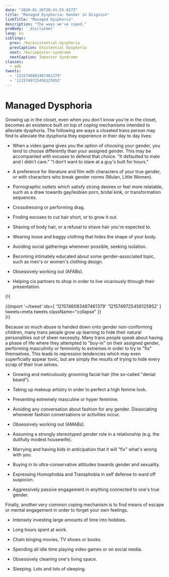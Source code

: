 ```yaml
---
date: "2020-01-26T20:41:55.827Z"
title: "Managed Dysphoria: Gender in Disguise"
linkTitle: "Managed Dysphoria"
description: "The ways we've coped."
preBody: '_disclaimer'
lang: ko
siblings:
  prev: /ko/existential-dysphoria
  prevCaption: Existential Dysphoria
  next: /ko/impostor-syndrome
  nextCaption: Impostor Syndrome
classes:
  - gdb
tweets:
  - '1215746083487461379'
  - '1215749725456125952'
---
```


# Managed Dysphoria

Growing up in the closet, even when you don't know you're in the closet, becomes an existence built on top of coping mechanisms intended to alleviate dysphoria. The following are ways a closeted trans person may find to alleviate the dysphoria they experience in their day to day lives:

- When a video game gives you the option of choosing your gender, you tend to choose differently than your assigned gender. This may be accompanied with excuses to defend that choice. "It defaulted to male and I didn't care." "I don't want to stare at a guy's butt for hours."

- A preference for literature and film with characters of your true gender, or with characters who break gender norms (Mulan, Little Women).

- Pornographic outlets which satisfy strong desires or feel more relatable, such as a draw towards gay/lesbian porn, bridal kink, or transformation sequences.

- Crossdressing or performing drag.

- Finding excuses to cut hair short, or to grow it out.

- Shaving of body hair, or a refusal to shave hair you're expected to.

- Wearing loose and baggy clothing that hides the shape of your body.

- Avoiding social gatherings whenever possible, seeking isolation.

- Becoming intimately educated about some gender-associated topic, such as men's or women's clothing design.

- Obsessively working out (AFABs).

- Helping cis partners to shop in order to live vicariously through their presentation.

{!{ <div class="gutter">{{import '~/tweet' ids=[
  '1215746083487461379'
  '1215749725456125952'
] tweets=meta.tweets className="collapse" }}</div> }!}

Because so much abuse is handed down onto gender non-conforming children, many trans people grow up learning to hide their natural personalities out of sheer necessity. Many trans people speak about having a phase of life where they attempted to "buy-in" on their assigned gender, performing masculinity or femininity to extremes in order to try to "fix" themselves. This leads to repression tendencies which may even superficially appear toxic, but are simply the results of trying to hide every scrap of their true selves.

- Growing and meticulously grooming facial hair (the so-called "denial beard").

- Taking up makeup artistry in order to perfect a high femme look.

- Presenting extremely masculine or hyper feminine.

- Avoiding any conversation about fashion for any gender. Dissociating whenever fashion conversations or activities occur.

- Obsessively working out (AMABs).

- Assuming a strongly stereotyped gender role in a relationship (e.g. the dutifully modest housewife).

- Marrying and having kids in anticipation that it will "fix" what's wrong with you.

- Buying in to ultra-conservative attitudes towards gender and sexuality.

- Expressing Homophobia and Transphobia in self defense to ward off suspicion.

- Aggressively passive engagement in anything connected to one's true gender.


Finally, another very common coping mechanism is to find means of escape or mental engagement in order to forget your own feelings.

- Intensely investing large amounts of time into hobbies.

- Long hours spent at work.

- Chain binging movies, TV shows or books.

- Spending all idle time playing video games or on social media.

- Obsessively cleaning one's living space.

- Sleeping. Lots and lots of sleeping.
